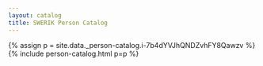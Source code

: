 ```yaml
---
layout: catalog
title: SWERIK Person Catalog
---
```

{% assign p = site.data._person-catalog.i-7b4dYVJhQNDZvhFY8Qawzv %}
{% include person-catalog.html p=p %}

